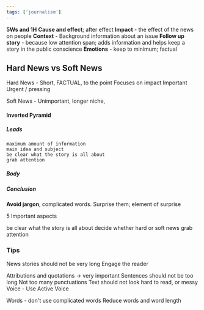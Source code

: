 ```yaml
---
tags: ['journalism']
---
```




**5Ws and 1H** 
**Cause and effect**; after effect
**Impact** - the effect of the news on people
**Context** - Background information about an issue
**Follow up story** - because low attention span; adds information and helps keep a story in the public conscience
**Emotions** - keep to minimum; factual

## Hard News vs Soft News 

Hard News - Short, FACTUAL, to the point
Focuses on impact 
Important 
Urgent / pressing

Soft News - Unimportant, longer 
niche, 

#### Inverted Pyramid
##### Leads
	maximum amount of information
	main idea and subject
	be clear what the story is all about
	grab attention
##### Body
##### Conclusion
####

**Avoid jargon**, complicated words. 
Surprise them; element of surprise

5 Important aspects 

be clear what the story is all about
decide whether hard or soft news
grab attention

### Tips 
News stories should not be very long
Engage the reader

Attributions and quotations -> very important
Sentences should not be too long
Not too many punctuations 
Text should not look hard to read, or messy
Voice - Use Active Voice 

Words - don't use complicated words
Reduce words and word length
